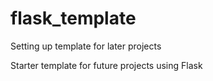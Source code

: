 # flask_template
Setting up template for later projects

Starter template for future projects using Flask
